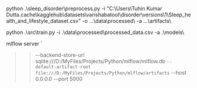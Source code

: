 python .\sleep_disorder\preprocess.py -i "C:\Users\Tuhin Kumar Dutta\.cache\kagglehub\datasets\varishabatool\disorder\versions\1\Sleep_health_and_lifestyle_dataset.csv" -o .\..\data\processed\ -a .\..\artifacts\

python .\src\train.py -i .\data\processed\processed_data.csv -a .\models\


mlflow server `
>>   --backend-store-uri sqlite:///D:/MyFiles/Projects/Python/mlflow/mlflow.db `
>>   --default-artifact-root file:///D:/MyFiles/Projects/Python/mlflow/artifacts `
>>   --host 0.0.0.0 --port 5000